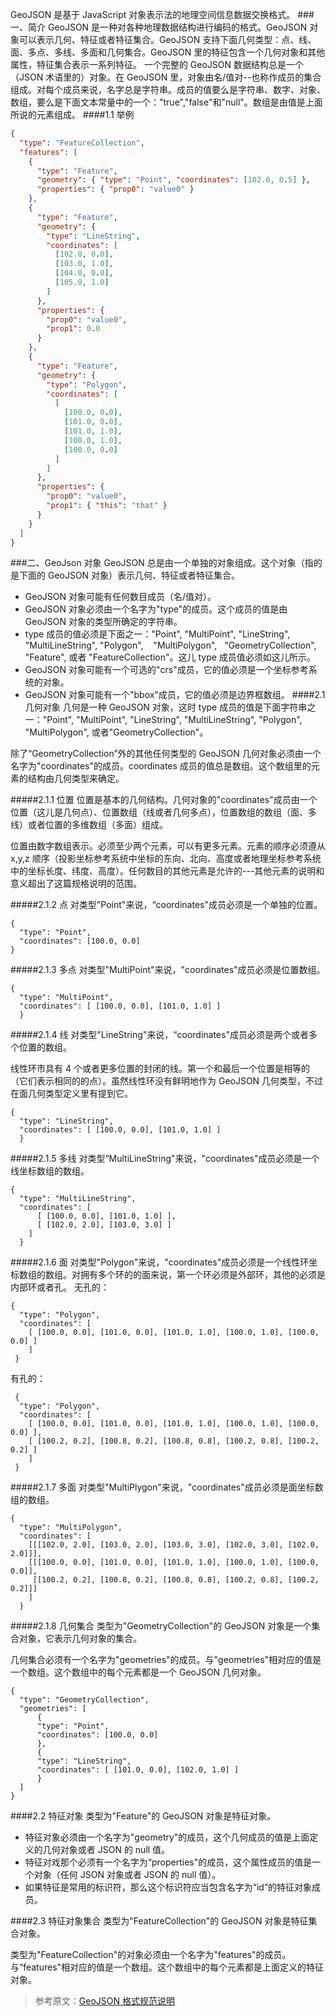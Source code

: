 GeoJSON 是基于 JavaScript 对象表示法的地理空间信息数据交换格式。 ###一、简介
GeoJSON 是一种对各种地理数据结构进行编码的格式。GeoJSON 对象可以表示几何、特征或者特征集合。GeoJSON 支持下面几何类型：点、线、面、多点、多线、多面和几何集合。GeoJSON 里的特征包含一个几何对象和其他属性，特征集合表示一系列特征。
一个完整的 GeoJSON 数据结构总是一个（JSON 术语里的）对象。在 GeoJSON 里，对象由名/值对--也称作成员的集合组成。对每个成员来说，名字总是字符串。成员的值要么是字符串、数字、对象、数组，要么是下面文本常量中的一个："true","false"和"null"。数组是由值是上面所说的元素组成。
####1.1 举例

```json
{
  "type": "FeatureCollection",
  "features": [
    {
      "type": "Feature",
      "geometry": { "type": "Point", "coordinates": [102.0, 0.5] },
      "properties": { "prop0": "value0" }
    },
    {
      "type": "Feature",
      "geometry": {
        "type": "LineString",
        "coordinates": [
          [102.0, 0.0],
          [103.0, 1.0],
          [104.0, 0.0],
          [105.0, 1.0]
        ]
      },
      "properties": {
        "prop0": "value0",
        "prop1": 0.0
      }
    },
    {
      "type": "Feature",
      "geometry": {
        "type": "Polygon",
        "coordinates": [
          [
            [100.0, 0.0],
            [101.0, 0.0],
            [101.0, 1.0],
            [100.0, 1.0],
            [100.0, 0.0]
          ]
        ]
      },
      "properties": {
        "prop0": "value0",
        "prop1": { "this": "that" }
      }
    }
  ]
}
```

###二、GeoJson 对象
GeoJSON 总是由一个单独的对象组成。这个对象（指的是下面的 GeoJSON 对象）表示几何、特征或者特征集合。

- GeoJSON 对象可能有任何数目成员（名/值对）。
- GeoJSON 对象必须由一个名字为"type"的成员。这个成员的值是由 GeoJSON 对象的类型所确定的字符串。
- type 成员的值必须是下面之一："Point", "MultiPoint", "LineString", "MultiLineString", "Polygon",    "MultiPolygon",   "GeometryCollection", "Feature", 或者 "FeatureCollection"。这儿 type 成员值必须如这儿所示。
- GeoJSON 对象可能有一个可选的"crs"成员，它的值必须是一个坐标参考系统的对象。
- GeoJSON 对象可能有一个"bbox"成员，它的值必须是边界框数组。
  ####2.1 几何对象
  几何是一种 GeoJSON 对象，这时 type 成员的值是下面字符串之一："Point", "MultiPoint", "LineString", "MultiLineString", "Polygon", "MultiPolygon", 或者"GeometryCollection"。

除了“GeometryCollection”外的其他任何类型的 GeoJSON 几何对象必须由一个名字为"coordinates"的成员。coordinates 成员的值总是数组。这个数组里的元素的结构由几何类型来确定。

#####2.1.1 位置
位置是基本的几何结构。几何对象的"coordinates"成员由一个位置（这儿是几何点）、位置数组（线或者几何多点），位置数组的数组（面、多线）或者位置的多维数组（多面）组成。

位置由数字数组表示。必须至少两个元素，可以有更多元素。元素的顺序必须遵从 x,y,z 顺序（投影坐标参考系统中坐标的东向、北向、高度或者地理坐标参考系统中的坐标长度、纬度、高度）。任何数目的其他元素是允许的---其他元素的说明和意义超出了这篇规格说明的范围。

#####2.1.2 点
对类型"Point"来说，“coordinates"成员必须是一个单独的位置。

```
{
  "type": "Point",
  "coordinates": [100.0, 0.0]
}
```

#####2.1.3 多点
对类型"MultiPoint"来说，"coordinates"成员必须是位置数组。

```
{
  "type": "MultiPoint",
  "coordinates": [ [100.0, 0.0], [101.0, 1.0] ]
  }
```

#####2.1.4 线
对类型"LineString"来说，“coordinates"成员必须是两个或者多个位置的数组。

线性环市具有 4 个或者更多位置的封闭的线。第一个和最后一个位置是相等的（它们表示相同的的点）。虽然线性环没有鲜明地作为 GeoJSON 几何类型，不过在面几何类型定义里有提到它。

```
{
  "type": "LineString",
  "coordinates": [ [100.0, 0.0], [101.0, 1.0] ]
  }
```

#####2.1.5 多线
对类型“MultiLineString"来说，"coordinates"成员必须是一个线坐标数组的数组。

```
{
  "type": "MultiLineString",
  "coordinates": [
      [ [100.0, 0.0], [101.0, 1.0] ],
      [ [102.0, 2.0], [103.0, 3.0] ]
    ]
  }
```

#####2.1.6 面
对类型"Polygon"来说，"coordinates"成员必须是一个线性环坐标数组的数组。对拥有多个环的的面来说，第一个环必须是外部环，其他的必须是内部环或者孔。
无孔的：

```
{
  "type": "Polygon",
  "coordinates": [
    [ [100.0, 0.0], [101.0, 0.0], [101.0, 1.0], [100.0, 1.0], [100.0, 0.0] ]
    ]
 }
```

有孔的：

```
 {
  "type": "Polygon",
  "coordinates": [
    [ [100.0, 0.0], [101.0, 0.0], [101.0, 1.0], [100.0, 1.0], [100.0, 0.0] ],
    [ [100.2, 0.2], [100.8, 0.2], [100.8, 0.8], [100.2, 0.8], [100.2, 0.2] ]
    ]
 }
```

#####2.1.7 多面
对类型"MultiPlygon"来说，"coordinates"成员必须是面坐标数组的数组。

```
{
  "type": "MultiPolygon",
  "coordinates": [
    [[[102.0, 2.0], [103.0, 2.0], [103.0, 3.0], [102.0, 3.0], [102.0, 2.0]]],
    [[[100.0, 0.0], [101.0, 0.0], [101.0, 1.0], [100.0, 1.0], [100.0, 0.0]],
     [[100.2, 0.2], [100.8, 0.2], [100.8, 0.8], [100.2, 0.8], [100.2, 0.2]]]
    ]
  }
```

#####2.1.8 几何集合
类型为"GeometryCollection"的 GeoJSON 对象是一个集合对象，它表示几何对象的集合。

几何集合必须有一个名字为"geometries"的成员。与"geometries"相对应的值是一个数组。这个数组中的每个元素都是一个 GeoJSON 几何对象。

```
{
  "type": "GeometryCollection",
  "geometries": [
      {
      "type": "Point",
      "coordinates": [100.0, 0.0]
      },
      {
      "type": "LineString",
      "coordinates": [ [101.0, 0.0], [102.0, 1.0] ]
      }
  ]
}
```

####2.2 特征对象
类型为"Feature"的 GeoJSON 对象是特征对象。

- 特征对象必须由一个名字为"geometry"的成员，这个几何成员的值是上面定义的几何对象或者 JSON 的 null 值。
- 特征对戏那个必须有一个名字为“properties"的成员，这个属性成员的值是一个对象（任何 JSON 对象或者 JSON 的 null 值）。
- 如果特征是常用的标识符，那么这个标识符应当包含名字为“id”的特征对象成员。

####2.3 特征对象集合
类型为"FeatureCollection"的 GeoJSON 对象是特征集合对象。

类型为"FeatureCollection"的对象必须由一个名字为"features"的成员。与“features"相对应的值是一个数组。这个数组中的每个元素都是上面定义的特征对象。

> 参考原文：[GeoJSON 格式规范说明](https://www.oschina.net/translate/geojson-spec)
